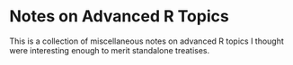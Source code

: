 Notes on Advanced R Topics
==========

This is a collection of miscellaneous notes on advanced R topics I thought
were interesting enough to merit standalone treatises.
